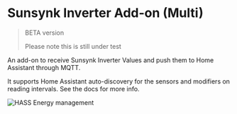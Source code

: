 # Sunsynk Inverter Add-on (Multi)

> BETA version
>
> Please note this is still under test

An add-on to receive Sunsynk Inverter Values and push them to Home Assistant through MQTT.

It supports Home Assistant auto-discovery for the sensors and modifiers on reading intervals. See the docs for more info.

![HASS Energy management](https://github.com/kellerza/sunsynk/raw/main/images/energy.png)